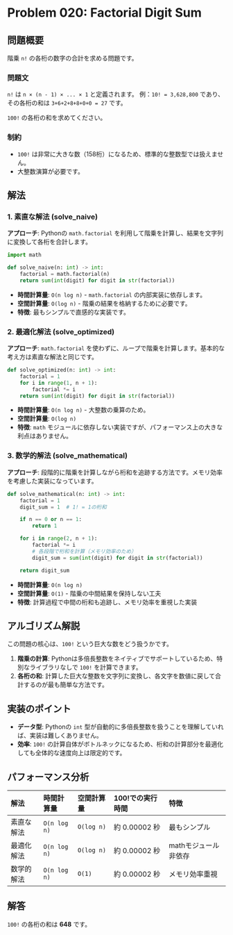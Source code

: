 # Problem 020: Factorial Digit Sum

## 問題概要

階乗 `n!` の各桁の数字の合計を求める問題です。

### 問題文

`n!` は `n × (n - 1) × ... × 1` と定義されます。
例：`10! = 3,628,800` であり、その各桁の和は `3+6+2+8+8+0+0 = 27` です。

`100!` の各桁の和を求めてください。

### 制約

- `100!` は非常に大きな数（158桁）になるため、標準的な整数型では扱えません。
- 大整数演算が必要です。

## 解法

### 1. 素直な解法 (solve_naive)

**アプローチ**: Pythonの `math.factorial` を利用して階乗を計算し、結果を文字列に変換して各桁を合計します。

```python
import math

def solve_naive(n: int) -> int:
    factorial = math.factorial(n)
    return sum(int(digit) for digit in str(factorial))
```

- **時間計算量**: `O(n log n)` - `math.factorial` の内部実装に依存します。
- **空間計算量**: `O(log n)` - 階乗の結果を格納するために必要です。
- **特徴**: 最もシンプルで直感的な実装です。

### 2. 最適化解法 (solve_optimized)

**アプローチ**: `math.factorial` を使わずに、ループで階乗を計算します。基本的な考え方は素直な解法と同じです。

```python
def solve_optimized(n: int) -> int:
    factorial = 1
    for i in range(1, n + 1):
        factorial *= i
    return sum(int(digit) for digit in str(factorial))
```

- **時間計算量**: `O(n log n)` - 大整数の乗算のため。
- **空間計算量**: `O(log n)`
- **特徴**: `math` モジュールに依存しない実装ですが、パフォーマンス上の大きな利点はありません。

### 3. 数学的解法 (solve_mathematical)

**アプローチ**: 段階的に階乗を計算しながら桁和を追跡する方法です。メモリ効率を考慮した実装になっています。

```python
def solve_mathematical(n: int) -> int:
    factorial = 1
    digit_sum = 1  # 1! = 1の桁和

    if n == 0 or n == 1:
        return 1

    for i in range(2, n + 1):
        factorial *= i
        # 各段階で桁和を計算（メモリ効率のため）
        digit_sum = sum(int(digit) for digit in str(factorial))

    return digit_sum
```

- **時間計算量**: `O(n log n)`
- **空間計算量**: `O(1)` - 階乗の中間結果を保持しない工夫
- **特徴**: 計算過程で中間の桁和も追跡し、メモリ効率を重視した実装

## アルゴリズム解説

この問題の核心は、`100!` という巨大な数をどう扱うかです。

1.  **階乗の計算**: Pythonは多倍長整数をネイティブでサポートしているため、特別なライブラリなしで `100!` を計算できます。
2.  **各桁の和**: 計算した巨大な整数を文字列に変換し、各文字を数値に戻して合計するのが最も簡単な方法です。

## 実装のポイント

- **データ型**: Pythonの `int` 型が自動的に多倍長整数を扱うことを理解していれば、実装は難しくありません。
- **効率**: `100!` の計算自体がボトルネックになるため、桁和の計算部分を最適化しても全体的な速度向上は限定的です。

## パフォーマンス分析

| 解法 | 時間計算量 | 空間計算量 | 100!での実行時間 | 特徴 |
| :--- | :--- | :--- | :--- | :--- |
| 素直な解法 | `O(n log n)` | `O(log n)` | 約 0.00002 秒 | 最もシンプル |
| 最適化解法 | `O(n log n)` | `O(log n)` | 約 0.00002 秒 | mathモジュール非依存 |
| 数学的解法 | `O(n log n)` | `O(1)` | 約 0.00002 秒 | メモリ効率重視 |

## 解答

`100!` の各桁の和は **648** です。
